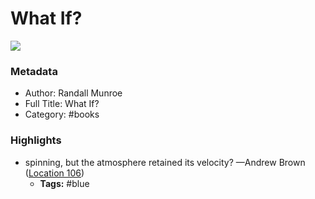 # What If?

![](https://images-na.ssl-images-amazon.com/images/I/51PdzumjQFL._SL200_.jpg)

### Metadata

- Author: Randall Munroe
- Full Title: What If?
- Category: #books

### Highlights

- spinning, but the atmosphere retained its velocity? —Andrew Brown ([Location 106](https://readwise.io/to_kindle?action=open&asin=B00IYUYF4A&location=106))
    - **Tags:** #blue
